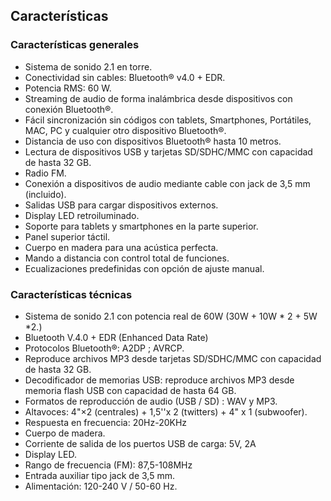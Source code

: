 ## Características

### Características generales

- Sistema de sonido 2.1 en torre.
- Conectividad sin cables: Bluetooth® v4.0 + EDR.
- Potencia RMS: 60 W.
- Streaming de audio de forma inalámbrica desde dispositivos con conexión Bluetooth®.
- Fácil sincronización sin códigos con tablets, Smartphones, Portátiles, MAC, PC y cualquier otro dispositivo Bluetooth®.
- Distancia de uso con dispositivos Bluetooth®  hasta 10 metros.
- Lectura de dispositivos USB y tarjetas  SD/SDHC/MMC con capacidad de hasta 32 GB.
- Radio FM.
- Conexión a dispositivos de audio mediante cable con jack de 3,5 mm (incluido).
- Salidas USB para cargar dispositivos externos.
- Display LED retroiluminado.
- Soporte para tablets y smartphones en la parte superior.
- Panel superior táctil.
- Cuerpo en madera para una acústica perfecta.
- Mando a distancia con control total de funciones.
- Ecualizaciones predefinidas con opción de ajuste manual.

### Características técnicas

- Sistema de sonido 2.1 con potencia real de 60W (30W + 10W * 2 + 5W *2.)
- Bluetooth V.4.0 + EDR (Enhanced Data Rate)
- Protocolos Bluetooth®: A2DP ; AVRCP.
- Reproduce archivos MP3 desde tarjetas SD/SDHC/MMC con capacidad de hasta 32 GB.
- Decodificador de memorias USB: reproduce archivos MP3 desde memoria flash USB con capacidad de hasta 64 GB.
- Formatos de reproducción de audio (USB / SD) : WAV y MP3.
- Altavoces: 4"×2 (centrales) + 1,5''x 2 (twitters) + 4" x 1 (subwoofer).
- Respuesta en frecuencia: 20Hz-20KHz
- Cuerpo de madera.
- Corriente de salida de los puertos USB de carga: 5V, 2A
- Display LED.
- Rango de frecuencia (FM): 87,5-108MHz
- Entrada auxiliar tipo jack de 3,5 mm.
- Alimentación: 120-240 V / 50-60 Hz.
